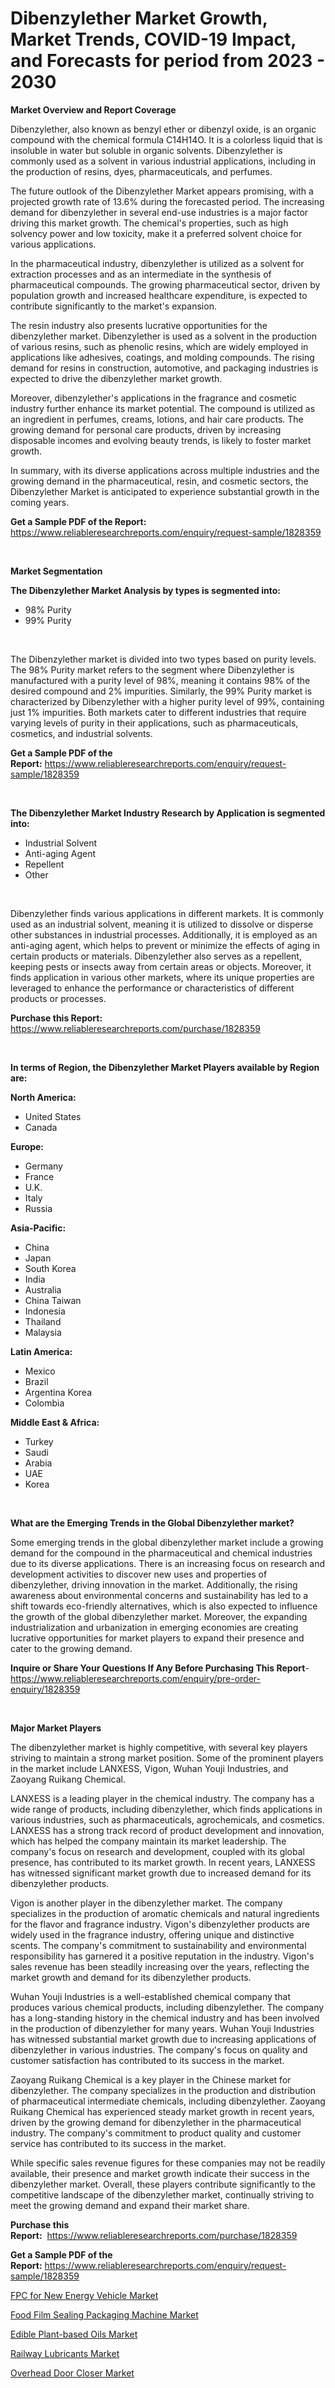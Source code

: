 <p><h1>Dibenzylether Market Growth, Market Trends, COVID-19 Impact, and Forecasts for period from 2023 - 2030</h1></p><p><strong>Market Overview and Report Coverage</strong></p>
<p><p>Dibenzylether, also known as benzyl ether or dibenzyl oxide, is an organic compound with the chemical formula C14H14O. It is a colorless liquid that is insoluble in water but soluble in organic solvents. Dibenzylether is commonly used as a solvent in various industrial applications, including in the production of resins, dyes, pharmaceuticals, and perfumes.</p><p>The future outlook of the Dibenzylether Market appears promising, with a projected growth rate of 13.6% during the forecasted period. The increasing demand for dibenzylether in several end-use industries is a major factor driving this market growth. The chemical's properties, such as high solvency power and low toxicity, make it a preferred solvent choice for various applications.</p><p>In the pharmaceutical industry, dibenzylether is utilized as a solvent for extraction processes and as an intermediate in the synthesis of pharmaceutical compounds. The growing pharmaceutical sector, driven by population growth and increased healthcare expenditure, is expected to contribute significantly to the market's expansion.</p><p>The resin industry also presents lucrative opportunities for the dibenzylether market. Dibenzylether is used as a solvent in the production of various resins, such as phenolic resins, which are widely employed in applications like adhesives, coatings, and molding compounds. The rising demand for resins in construction, automotive, and packaging industries is expected to drive the dibenzylether market growth.</p><p>Moreover, dibenzylether's applications in the fragrance and cosmetic industry further enhance its market potential. The compound is utilized as an ingredient in perfumes, creams, lotions, and hair care products. The growing demand for personal care products, driven by increasing disposable incomes and evolving beauty trends, is likely to foster market growth.</p><p>In summary, with its diverse applications across multiple industries and the growing demand in the pharmaceutical, resin, and cosmetic sectors, the Dibenzylether Market is anticipated to experience substantial growth in the coming years.</p></p>
<p><strong>Get a Sample PDF of the Report:</strong> <a href="https://www.reliableresearchreports.com/enquiry/request-sample/1828359">https://www.reliableresearchreports.com/enquiry/request-sample/1828359</a></p>
<p>&nbsp;</p>
<p><strong>Market Segmentation</strong></p>
<p><strong>The Dibenzylether Market Analysis by types is segmented into:</strong></p>
<p><ul><li>98% Purity</li><li>99% Purity</li></ul></p>
<p>&nbsp;</p>
<p><p>The Dibenzylether market is divided into two types based on purity levels. The 98% Purity market refers to the segment where Dibenzylether is manufactured with a purity level of 98%, meaning it contains 98% of the desired compound and 2% impurities. Similarly, the 99% Purity market is characterized by Dibenzylether with a higher purity level of 99%, containing just 1% impurities. Both markets cater to different industries that require varying levels of purity in their applications, such as pharmaceuticals, cosmetics, and industrial solvents.</p></p>
<p><strong>Get a Sample PDF of the Report:</strong>&nbsp;<a href="https://www.reliableresearchreports.com/enquiry/request-sample/1828359">https://www.reliableresearchreports.com/enquiry/request-sample/1828359</a></p>
<p>&nbsp;</p>
<p><strong>The Dibenzylether Market Industry Research by Application is segmented into:</strong></p>
<p><ul><li>Industrial Solvent</li><li>Anti-aging Agent</li><li>Repellent</li><li>Other</li></ul></p>
<p>&nbsp;</p>
<p><p>Dibenzylether finds various applications in different markets. It is commonly used as an industrial solvent, meaning it is utilized to dissolve or disperse other substances in industrial processes. Additionally, it is employed as an anti-aging agent, which helps to prevent or minimize the effects of aging in certain products or materials. Dibenzylether also serves as a repellent, keeping pests or insects away from certain areas or objects. Moreover, it finds application in various other markets, where its unique properties are leveraged to enhance the performance or characteristics of different products or processes.</p></p>
<p><strong>Purchase this Report:</strong>&nbsp; <a href="https://www.reliableresearchreports.com/purchase/1828359">https://www.reliableresearchreports.com/purchase/1828359</a></p>
<p>&nbsp;</p>
<p><strong>In terms of Region, the Dibenzylether Market Players available by Region are:</strong></p>
<p>
    <p> <strong> North America: </strong>
        <ul>
            <li>United States</li>
            <li>Canada</li>
        </ul>
        </p> 
    <p> <strong> Europe: </strong>
        <ul>
            <li>Germany</li>
            <li>France</li>
            <li>U.K.</li>
            <li>Italy</li>
            <li>Russia</li>
        </ul>
        </p> 
    <p> <strong> Asia-Pacific: </strong>
        <ul>
            <li>China</li>
            <li>Japan</li>
            <li>South Korea</li>
            <li>India</li>
            <li>Australia</li>
            <li>China Taiwan</li>
            <li>Indonesia</li>
            <li>Thailand</li>
            <li>Malaysia</li>
        </ul>
        </p> 
    <p> <strong> Latin America: </strong>
        <ul>
            <li>Mexico</li>
            <li>Brazil</li>
            <li>Argentina Korea</li>
            <li>Colombia</li>
        </ul>
        </p> 
    <p> <strong> Middle East & Africa: </strong>
        <ul>
            <li>Turkey</li>
            <li>Saudi</li>
            <li>Arabia</li>
            <li>UAE</li>
            <li>Korea</li>
        </ul>
    </p>
    </p>
<p>&nbsp;</p>
<p><strong>What are the Emerging Trends in the Global Dibenzylether market?</strong></p>
<p><p>Some emerging trends in the global dibenzylether market include a growing demand for the compound in the pharmaceutical and chemical industries due to its diverse applications. There is an increasing focus on research and development activities to discover new uses and properties of dibenzylether, driving innovation in the market. Additionally, the rising awareness about environmental concerns and sustainability has led to a shift towards eco-friendly alternatives, which is also expected to influence the growth of the global dibenzylether market. Moreover, the expanding industrialization and urbanization in emerging economies are creating lucrative opportunities for market players to expand their presence and cater to the growing demand.</p></p>
<p><strong>Inquire or Share Your Questions If Any Before Purchasing This Report</strong>- <a href="https://www.reliableresearchreports.com/enquiry/pre-order-enquiry/1828359">https://www.reliableresearchreports.com/enquiry/pre-order-enquiry/1828359</a></p>
<p>&nbsp;</p>
<p><strong>Major Market Players</strong></p>
<p><p>The dibenzylether market is highly competitive, with several key players striving to maintain a strong market position. Some of the prominent players in the market include LANXESS, Vigon, Wuhan Youji Industries, and Zaoyang Ruikang Chemical. </p><p>LANXESS is a leading player in the chemical industry. The company has a wide range of products, including dibenzylether, which finds applications in various industries, such as pharmaceuticals, agrochemicals, and cosmetics. LANXESS has a strong track record of product development and innovation, which has helped the company maintain its market leadership. The company's focus on research and development, coupled with its global presence, has contributed to its market growth. In recent years, LANXESS has witnessed significant market growth due to increased demand for its dibenzylether products.</p><p>Vigon is another player in the dibenzylether market. The company specializes in the production of aromatic chemicals and natural ingredients for the flavor and fragrance industry. Vigon's dibenzylether products are widely used in the fragrance industry, offering unique and distinctive scents. The company's commitment to sustainability and environmental responsibility has garnered it a positive reputation in the industry. Vigon's sales revenue has been steadily increasing over the years, reflecting the market growth and demand for its dibenzylether products.</p><p>Wuhan Youji Industries is a well-established chemical company that produces various chemical products, including dibenzylether. The company has a long-standing history in the chemical industry and has been involved in the production of dibenzylether for many years. Wuhan Youji Industries has witnessed substantial market growth due to increasing applications of dibenzylether in various industries. The company's focus on quality and customer satisfaction has contributed to its success in the market.</p><p>Zaoyang Ruikang Chemical is a key player in the Chinese market for dibenzylether. The company specializes in the production and distribution of pharmaceutical intermediate chemicals, including dibenzylether. Zaoyang Ruikang Chemical has experienced steady market growth in recent years, driven by the growing demand for dibenzylether in the pharmaceutical industry. The company's commitment to product quality and customer service has contributed to its success in the market.</p><p>While specific sales revenue figures for these companies may not be readily available, their presence and market growth indicate their success in the dibenzylether market. Overall, these players contribute significantly to the competitive landscape of the dibenzylether market, continually striving to meet the growing demand and expand their market share.</p></p>
<p><strong>Purchase this Report:</strong>&nbsp;&nbsp;<a href="https://www.reliableresearchreports.com/purchase/1828359">https://www.reliableresearchreports.com/purchase/1828359</a></p>
<p></p>
<p><strong>Get a Sample PDF of the Report:</strong>&nbsp;<a href="https://www.reliableresearchreports.com/enquiry/request-sample/1828359">https://www.reliableresearchreports.com/enquiry/request-sample/1828359</a></p>
<p><p><a href="https://medium.com/@bethhermann2023/fpc-for-new-energy-vehicle-market-trends-forecast-and-competitive-analysis-to-2030-506bebaace5a">FPC for New Energy Vehicle Market</a></p><p><a href="https://medium.com/@joanacasper19/food-film-sealing-packaging-machine-market-furnishes-information-on-market-share-market-trends-aade67283ac7">Food Film Sealing Packaging Machine Market</a></p><p><a href="https://medium.com/@favor.case.flash/decoding-edible-plant-based-oils-market-metrics-market-share-trends-and-growth-patterns-92462e834a45">Edible Plant-based Oils Market</a></p><p><a href="https://github.com/Chiragrp23/Market-Research-Report-List-1/blob/main/railway-lubricants-market.md">Railway Lubricants Market</a></p><p><a href="https://github.com/Chiragrp22/Market-Research-Report-List-1/blob/main/overhead-door-closer-market.md">Overhead Door Closer Market</a></p></p>